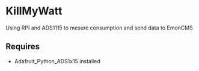# KillMyWatt
Using RPI and ADS1115 to mesure consumption and send data to EmonCMS

## Requires
 * Adafruit_Python_ADS1x15 installed
